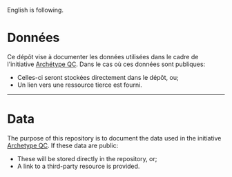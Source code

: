 English is following.  
  
# Données
Ce dépôt vise à documenter les données utilisées dans le cadre de l'initiative [Archétype QC](https://github.com/Archetype-QC). Dans le cas où ces données sont publiques:  
- Celles-ci seront stockées directement dans le dépôt, ou;  
- Un lien vers une ressource tierce est fourni.  

----------------------------------------------------------------------
# Data  
The purpose of this repository is to document the data used in the initiative [Archetype QC](https://github.com/Archetype-QC). If these data are public:  
- These will be stored directly in the repository, or;  
- A link to a third-party resource is provided.